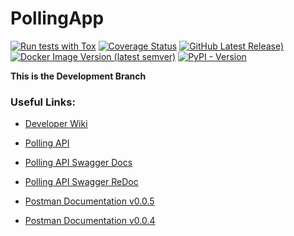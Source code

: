 # PollingApp 

[![Run tests with Tox](https://github.com/unipoll/API/actions/workflows/tests.yaml/badge.svg)](https://github.com/unipoll/api/actions/workflows/tests.yaml)
[![Coverage Status](https://coveralls.io/repos/github/unipoll/api/badge.svg?branch=main)](https://coveralls.io/github/unipoll/api?branch=main)
[![GitHub Latest Release)](https://img.shields.io/github/v/release/unipoll/api?logo=github&label=Release%20Version&color=violet)](https://github.com/unipoll/API/releases)
[![Docker Image Version (latest semver)](https://img.shields.io/docker/v/unipoll/api?logo=docker&label=Docker%20Image&color=blue)](https://hub.docker.com/repository/docker/unipoll/api/tags)
[![PyPI - Version](https://img.shields.io/pypi/v/unipoll-api?logo=pypi&logoColor=yellow&label=PyPI%20Package&color=yellow)](https://pypi.org/project/unipoll-api/)


**This is the Development Branch**

### Useful Links:

- [Developer Wiki](https://github.com/mike-pisman/PollingAPI/wiki) 

- [Polling API](https://polling.website/)

- [Polling API Swagger Docs](https://polling.website/docs)

- [Polling API Swagger ReDoc](https://polling.website/redoc)

- [Postman Documentation v0.0.5](https://documenter.getpostman.com/view/19614303/2s8Z6vZEBr)

- [Postman Documentation v0.0.4](https://documenter.getpostman.com/view/19614303/2s8Z6sbvxz)
